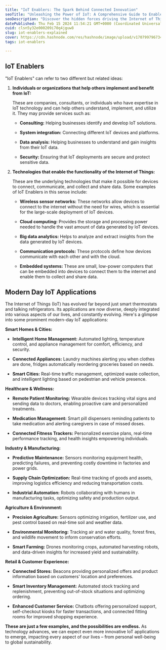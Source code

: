 ```yaml
---
title: "IoT Enablers: The Spark Behind Connected Innovation"
seoTitle: "Unleashing the Power of IoT: A Comprehensive Guide to Enablers and App"
seoDescription: "Discover the hidden forces driving the Internet of Things! Explore both the individuals/organizations who support IoT implementation and the crucial tech .."
datePublished: Thu Feb 15 2024 11:54:21 GMT+0000 (Coordinated Universal Time)
cuid: clsn5y32e000209i70q4jguw8
slug: iot-enablers-explained
cover: https://cdn.hashnode.com/res/hashnode/image/upload/v1707997967340/754ea3e8-6569-4b71-8847-ab685b1955e5.png
tags: iot-enablers

---
```


## IoT Enablers

"IoT Enablers" can refer to two different but related ideas:

1. **Individuals or organizations that help others implement and benefit from IoT:**
    
    These are companies, consultants, or individuals who have expertise in IoT technology and can help others understand, implement, and utilize it. They may provide services such as:
    
    * **Consulting:** Helping businesses identify and develop IoT solutions.
        
    * **System integration:** Connecting different IoT devices and platforms.
        
    * **Data analysis:** Helping businesses to understand and gain insights from their IoT data.
        
    * **Security:** Ensuring that IoT deployments are secure and protect sensitive data.
        
2. **Technologies that enable the functionality of the Internet of Things:**
    
    These are the underlying technologies that make it possible for devices to connect, communicate, and collect and share data. Some examples of IoT Enablers in this sense include:
    
    * **Wireless sensor networks:** These networks allow devices to connect to the internet without the need for wires, which is essential for the large-scale deployment of IoT devices.
        
    * **Cloud computing:** Provides the storage and processing power needed to handle the vast amount of data generated by IoT devices.
        
    * **Big data analytics:** Helps to analyze and extract insights from the data generated by IoT devices.
        
    * **Communication protocols:** These protocols define how devices communicate with each other and with the cloud.
        
    * **Embedded systems:** These are small, low-power computers that can be embedded into devices to connect them to the internet and enable them to collect and share data.
        

## Modern Day IoT Applications

The Internet of Things (IoT) has evolved far beyond just smart thermostats and talking refrigerators. Its applications are now diverse, deeply integrated into various aspects of our lives, and constantly evolving. Here's a glimpse into some prominent modern-day IoT applications:

**Smart Homes & Cities:**

* **Intelligent Home Management:** Automated lighting, temperature control, and appliance management for comfort, efficiency, and security.
    
* **Connected Appliances:** Laundry machines alerting you when clothes are done, fridges automatically reordering groceries based on needs.
    
* **Smart Cities:** Real-time traffic management, optimized waste collection, and intelligent lighting based on pedestrian and vehicle presence.
    

**Healthcare & Wellness:**

* **Remote Patient Monitoring:** Wearable devices tracking vital signs and sending data to doctors, enabling proactive care and personalized treatments.
    
* **Medication Management:** Smart pill dispensers reminding patients to take medication and alerting caregivers in case of missed doses.
    
* **Connected Fitness Trackers:** Personalized exercise plans, real-time performance tracking, and health insights empowering individuals.
    

**Industry & Manufacturing:**

* **Predictive Maintenance:** Sensors monitoring equipment health, predicting failures, and preventing costly downtime in factories and power grids.
    
* **Supply Chain Optimization:** Real-time tracking of goods and assets, improving logistics efficiency and reducing transportation costs.
    
* **Industrial Automation:** Robots collaborating with humans in manufacturing tasks, optimizing safety and production output.
    

**Agriculture & Environment:**

* **Precision Agriculture:** Sensors optimizing irrigation, fertilizer use, and pest control based on real-time soil and weather data.
    
* **Environmental Monitoring:** Tracking air and water quality, forest fires, and wildlife movement to inform conservation efforts.
    
* **Smart Farming:** Drones monitoring crops, automated harvesting robots, and data-driven insights for increased yield and sustainability.
    

**Retail & Customer Experience:**

* **Connected Stores:** Beacons providing personalized offers and product information based on customers' location and preferences.
    
* **Smart Inventory Management:** Automated stock tracking and replenishment, preventing out-of-stock situations and optimizing ordering.
    
* **Enhanced Customer Service:** Chatbots offering personalized support, self-checkout kiosks for faster transactions, and connected fitting rooms for improved shopping experience.
    

**These are just a few examples, and the possibilities are endless.** As technology advances, we can expect even more innovative IoT applications to emerge, impacting every aspect of our lives – from personal well-being to global sustainability.
